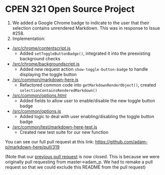 # CPEN 321 Open Source Project

1. We added a Google Chrome badge to indicate to the user that their selection contains unrendered Markdown. This was in response to Issue #258.
2. Implementation:

* [/src/chrome/contentscript.js](https://github.com/dchanman/markdown-here/blob/master/src/chrome/contentscript.js) 
	* Added `setToggleButtonBadge()`, integrated it into the preexisting background checks
* [/src/chrome/backgroundscript.js](https://github.com/dchanman/markdown-here/blob/master/src/chrome/backgroundscript.js)
	* Added new request action `show-toggle-button-badge` to handle displaying the toggle button
* [/src/common/markdown-here.js](https://github.com/dchanman/markdown-here/blob/master/src/common/markdown-here.js)
	* Refactored common code into `getMarkdownRenderObject()`, created `selectionContainsRenderedMarkdown()`
* [/src/common/options.html](https://github.com/dchanman/markdown-here/blob/master/src/common/options.html)
	* Added fields to allow user to enable/disable the new toggle button badge
* [/src/common/options.js](https://github.com/dchanman/markdown-here/blob/master/src/common/options.js)
	* Added logic to deal with user enabling/disabling the toggle button badge
* [/src/common/test/markdown-here-test.js](https://github.com/dchanman/markdown-here/blob/master/src/common/test/markdown-here-test.js)
	* Created new test suite for our new function

You can see our full pull request at this link: https://github.com/adam-p/markdown-here/pull/319

(Note that our [previous pull request](https://github.com/adam-p/markdown-here/pull/315) is now closed. This is because we were originally pull requesting from master->adam_p. We had to remake a pull request so that we could exclude this README from the pull request)
